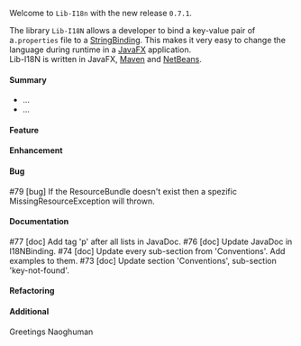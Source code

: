 Welcome to `Lib-I18n` with the new release `0.7.1`.

The library `Lib-I18N` allows a developer to bind a key-value pair of a`.properties` 
file to a [StringBinding]. This makes it very easy to change the language during 
runtime in a [JavaFX] application.  
Lib-I18N is written in JavaFX, [Maven] and [NetBeans].



#### Summary
* ...
* ...



#### Feature



#### Enhancement



#### Bug
#79 [bug] If the ResourceBundle doesn't exist then a spezific MissingResourceException will thrown.



#### Documentation
#77 [doc] Add tag 'p' after all lists in JavaDoc.
#76 [doc] Update JavaDoc in I18NBinding.
#74 [doc] Update every sub-section from 'Conventions'. Add examples to them.
#73 [doc] Update section 'Conventions', sub-section 'key-not-found'.



#### Refactoring



#### Additional



Greetings
Naoghuman



[//]: # (Issues which will be integrated in this release)



[//]: # (Links)
[JavaFX]:http://docs.oracle.com/javase/8/javase-clienttechnologies.htm
[Maven]:http://maven.apache.org/
[NetBeans]:https://netbeans.org/
[StringBinding]:https://docs.oracle.com/javase/8/javafx/api/javafx/beans/binding/StringBinding.html
